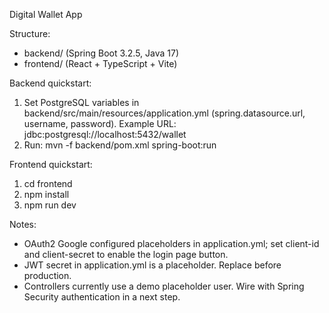 Digital Wallet App

Structure:
- backend/ (Spring Boot 3.2.5, Java 17)
- frontend/ (React + TypeScript + Vite)

Backend quickstart:
1. Set PostgreSQL variables in backend/src/main/resources/application.yml (spring.datasource.url, username, password). Example URL: jdbc:postgresql://localhost:5432/wallet
2. Run: mvn -f backend/pom.xml spring-boot:run

Frontend quickstart:
1. cd frontend
2. npm install
3. npm run dev

Notes:
- OAuth2 Google configured placeholders in application.yml; set client-id and client-secret to enable the login page button.
- JWT secret in application.yml is a placeholder. Replace before production.
- Controllers currently use a demo placeholder user. Wire with Spring Security authentication in a next step.

